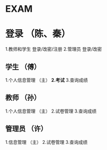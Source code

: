 # EXAM

# 登录 （陈、秦）
1.教师和学生 登录/改密/注册
2.管理员 登录/改密

## 学生 （傅）
1.个人信息管理 （主）
**2.考试**
3.查询成绩

## 教师 （孙）
1.个人信息管理 （主）
2.试卷管理
3.查询成绩

## 管理员 （许）
1.信息管理 （主）
2.试卷管理
3.查询成绩
